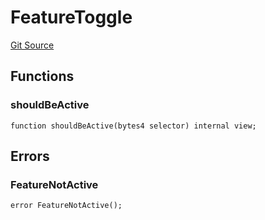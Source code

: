 # FeatureToggle
[Git Source](https://github.com/metacontract/mc/blob/c3fc2b414d37afc92bb1cf2e606b4b2bede47403/plugin-functions/std/functions/protected/protection/FeatureToggle.sol)


## Functions
### shouldBeActive


```solidity
function shouldBeActive(bytes4 selector) internal view;
```

## Errors
### FeatureNotActive

```solidity
error FeatureNotActive();
```

